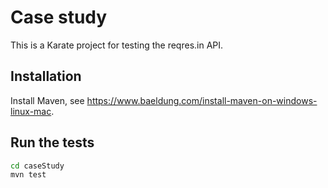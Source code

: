 # Case study

This is a Karate project for testing the reqres.in API.

## Installation

Install Maven, see https://www.baeldung.com/install-maven-on-windows-linux-mac.

## Run the tests

```bash
cd caseStudy
mvn test
```